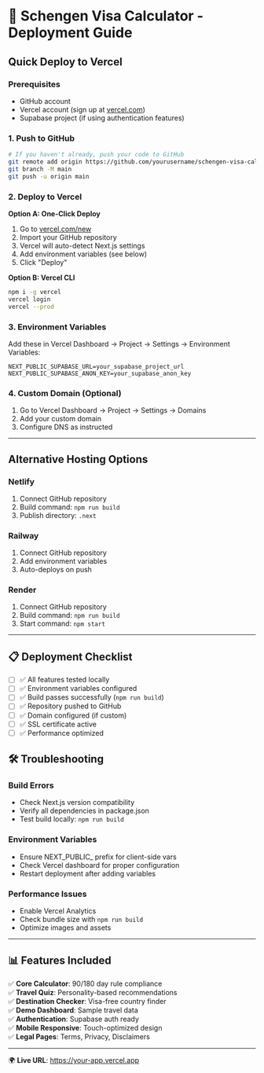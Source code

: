 # 🚀 Schengen Visa Calculator - Deployment Guide

## Quick Deploy to Vercel

### Prerequisites
- GitHub account
- Vercel account (sign up at [vercel.com](https://vercel.com))
- Supabase project (if using authentication features)

### 1. Push to GitHub
```bash
# If you haven't already, push your code to GitHub
git remote add origin https://github.com/yourusername/schengen-visa-calculator.git
git branch -M main
git push -u origin main
```

### 2. Deploy to Vercel

**Option A: One-Click Deploy**
1. Go to [vercel.com/new](https://vercel.com/new)
2. Import your GitHub repository
3. Vercel will auto-detect Next.js settings
4. Add environment variables (see below)
5. Click "Deploy"

**Option B: Vercel CLI**
```bash
npm i -g vercel
vercel login
vercel --prod
```

### 3. Environment Variables

Add these in Vercel Dashboard → Project → Settings → Environment Variables:

```env
NEXT_PUBLIC_SUPABASE_URL=your_supabase_project_url
NEXT_PUBLIC_SUPABASE_ANON_KEY=your_supabase_anon_key
```

### 4. Custom Domain (Optional)
1. Go to Vercel Dashboard → Project → Settings → Domains
2. Add your custom domain
3. Configure DNS as instructed

---

## Alternative Hosting Options

### Netlify
1. Connect GitHub repository
2. Build command: `npm run build`
3. Publish directory: `.next`

### Railway
1. Connect GitHub repository  
2. Add environment variables
3. Auto-deploys on push

### Render
1. Connect GitHub repository
2. Build command: `npm run build`
3. Start command: `npm start`

---

## 📋 Deployment Checklist

- [ ] ✅ All features tested locally
- [ ] ✅ Environment variables configured
- [ ] ✅ Build passes successfully (`npm run build`)
- [ ] ✅ Repository pushed to GitHub
- [ ] ✅ Domain configured (if custom)
- [ ] ✅ SSL certificate active
- [ ] ✅ Performance optimized

## 🛠️ Troubleshooting

### Build Errors
- Check Next.js version compatibility
- Verify all dependencies in package.json
- Test build locally: `npm run build`

### Environment Variables
- Ensure NEXT_PUBLIC_ prefix for client-side vars
- Check Vercel dashboard for proper configuration
- Restart deployment after adding variables

### Performance Issues  
- Enable Vercel Analytics
- Check bundle size with `npm run build`
- Optimize images and assets

---

## 📊 Features Included

✅ **Core Calculator**: 90/180 day rule compliance  
✅ **Travel Quiz**: Personality-based recommendations  
✅ **Destination Checker**: Visa-free country finder  
✅ **Demo Dashboard**: Sample travel data  
✅ **Authentication**: Supabase auth ready  
✅ **Mobile Responsive**: Touch-optimized design  
✅ **Legal Pages**: Terms, Privacy, Disclaimers  

---

🌍 **Live URL**: https://your-app.vercel.app 